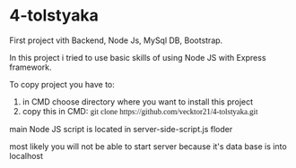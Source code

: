 # 4-tolstyaka
<p>First project vith Backend, Node Js, MySql DB, Bootstrap.</p>
<p>In this project i tried to use basic skills of using Node JS with Express framework. </p>
<p>
  To copy project you have to:
  <ol>
    <li>in CMD choose directory where you want to install this project</li> 
    <li>copy this in CMD: <span style="font-family: Consolas">git clone https://github.com/vecktor21/4-tolstyaka.git</span></li>
  </ol>
</p>
<p>main Node JS script is located in server-side-script.js floder</p>
<p>most likely you will not be able to start server because it's data base is into localhost</p>
